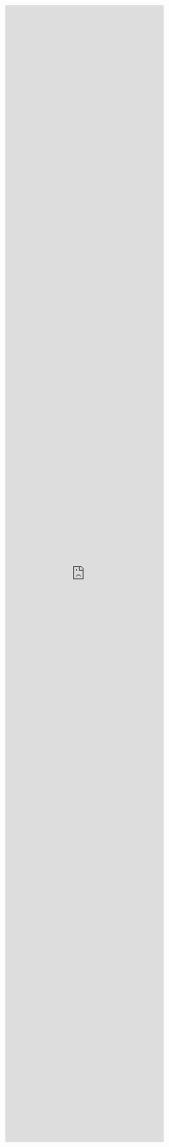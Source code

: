 <style>
  /* Ensure full-width layout */
  .container-lg {
    margin: 0 !important;
    padding: 0 !important;
    max-width: 100% !important;
    width: 100% !important;
  }

  iframe {
    display: block;
    margin: 0 auto;
    border: none;
    width: 100%; /* Adjust iframe width */
    height: 90vh; /* Optional: Make it responsive to viewport height */
  }

  /* Stronger selector to hide the title */
  .container-lg h1 {
    display: none !important;
  }
</style>

<div class="container-lg">
  <iframe 
      title="POZO Report Wave & Slalom v5 Wave Only" 
      src="https://app.powerbi.com/view?r=eyJrIjoiM2I4MWJhYjQtMTdmMC00OGE2LTk3MWItMzMyNTg0NTg1MTJlIiwidCI6IjRlNDc4YWIwLWFjYWUtNGRiNS1hYjA4LTQ0ZjdlOTliNDc1MiJ9" 
      allowfullscreen="true">
  </iframe>
</div>
